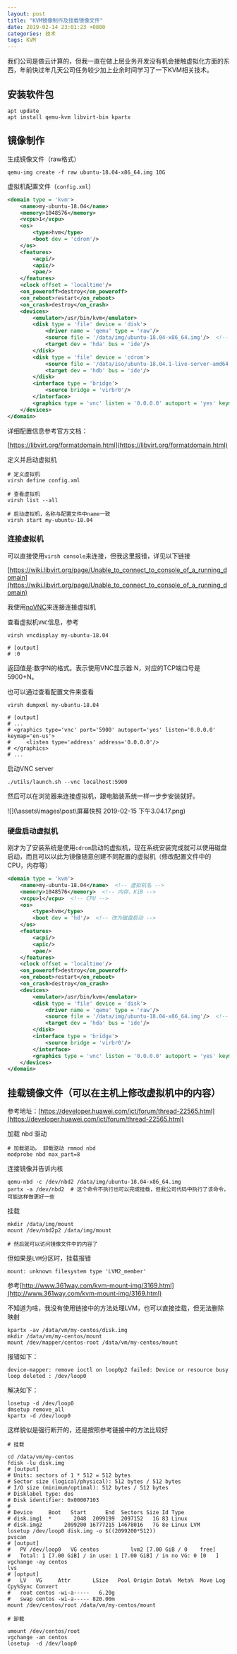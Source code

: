 ```yaml
---
layout: post
title: "KVM镜像制作及挂载镜像文件"
date: 2019-02-14 23:01:23 +0800
categories: 技术
tags: KVM
---
```


我们公司是做云计算的，但我一直在做上层业务开发没有机会接触虚拟化方面的东西，年前快过年几天公司任务较少加上业余时间学习了一下KVM相关技术。

## 安装软件包

```shell
apt update
apt install qemu-kvm libvirt-bin kpartx
```

## 镜像制作

生成镜像文件（raw格式）

```shell
qemu-img create -f raw ubuntu-18.04-x86_64.img 10G
```

虚拟机配置文件（`config.xml`）

```xml
<domain type = 'kvm'>
    <name>my-ubuntu-18.04</name>
    <memory>1048576</memory>
    <vcpu>1</vcpu>
    <os>
        <type>hvm</type>
        <boot dev = 'cdrom'/>
    </os>
    <features>
        <acpi/>
        <apic/>
        <pae/>
    </features>
    <clock offset = 'localtime'/>
    <on_poweroff>destroy</on_poweroff>
    <on_reboot>restart</on_reboot>
    <on_crash>destroy</on_crash>
    <devices>
        <emulator>/usr/bin/kvm</emulator>
        <disk type = 'file' device = 'disk'>
            <driver name = 'qemu' type = 'raw'/>
            <source file = '/data/img/ubuntu-18.04-x86_64.img'/>  <!-- 镜像文件，上面qemu-img创建 -->
            <target dev = 'hda' bus = 'ide'/>
        </disk>
        <disk type = 'file' device = 'cdrom'>
            <source file = '/data/iso/ubuntu-18.04.1-live-server-amd64.iso'/>  <!-- 安装介质文件 光盘镜像 -->
            <target dev = 'hdb' bus = 'ide'/>
        </disk>
        <interface type = 'bridge'>
            <source bridge = 'virbr0'/>
        </interface>
        <graphics type = 'vnc' listen = '0.0.0.0' autoport = 'yes' keymap = 'en-us'/>
    </devices>
</domain>
```

详细配置信息参考官方文档：

[https://libvirt.org/formatdomain.html](https://libvirt.org/formatdomain.html)

定义并启动虚拟机

```shell
# 定义虚拟机
virsh define config.xml

# 查看虚拟机
virsh list --all

# 启动虚拟机，名称与配置文件中name一致
virsh start my-ubuntu-18.04
```

### 连接虚拟机

可以直接使用`virsh console`来连接，但我这里报错，详见以下链接

[https://wiki.libvirt.org/page/Unable_to_connect_to_console_of_a_running_domain](https://wiki.libvirt.org/page/Unable_to_connect_to_console_of_a_running_domain)

我使用[noVNC](https://github.com/novnc/noVNC)来连接连接虚拟机

查看虚拟机`VNC`信息，参考

```shell
virsh vncdisplay my-ubuntu-18.04

# [output]
# :0
```

返回值是:数字N的格式。表示使用VNC显示器:N，对应的TCP端口号是5900+N。

也可以通过查看配置文件来查看

```shell
virsh dumpxml my-ubuntu-18.04

# [output]
# ...
# <graphics type='vnc' port='5900' autoport='yes' listen='0.0.0.0' keymap='en-us'>
#     <listen type='address' address='0.0.0.0'/>
# </graphics>
# ...
```

启动VNC server

```shell
./utils/launch.sh --vnc localhost:5900
```

然后可以在浏览器来连接虚拟机，跟电脑装系统一样一步步安装就好。

![](\assets\images\post\屏幕快照 2019-02-15 下午3.04.17.png)

### 硬盘启动虚拟机

刚才为了安装系统是使用`cdrom`启动的虚拟机，现在系统安装完成就可以使用磁盘启动，而且可以以此为镜像随意创建不同配置的虚拟机（修改配置文件中的CPU，内存等）

```xml
<domain type = 'kvm'>
    <name>my-ubuntu-18.04</name>  <!-- 虚拟机名 -->
    <memory>1048576</memory>  <!-- 内存，KiB -->
    <vcpu>1</vcpu>  <!-- CPU -->
    <os>
        <type>hvm</type>
        <boot dev = 'hd'/>  <!-- 改为磁盘启动 -->
    </os>
    <features>
        <acpi/>
        <apic/>
        <pae/>
    </features>
    <clock offset = 'localtime'/>
    <on_poweroff>destroy</on_poweroff>
    <on_reboot>restart</on_reboot>
    <on_crash>destroy</on_crash>
    <devices>
        <emulator>/usr/bin/kvm</emulator>
        <disk type = 'file' device = 'disk'>
            <driver name = 'qemu' type = 'raw'/>
            <source file = '/data/img/ubuntu-18.04-x86_64.img'/>  <!-- 可以复制该镜像以创建新的虚拟机 -->
            <target dev = 'hda' bus = 'ide'/>
        </disk>
        <interface type = 'bridge'>
            <source bridge = 'virbr0'/>
        </interface>
        <graphics type = 'vnc' listen = '0.0.0.0' autoport = 'yes' keymap = 'en-us'/>
    </devices>
</domain>
```

## 挂载镜像文件（可以在主机上修改虚拟机中的内容）

参考地址：[https://developer.huawei.com/ict/forum/thread-22565.html](https://developer.huawei.com/ict/forum/thread-22565.html)

加载 nbd 驱动

```shell
# 加载驱动。 卸载驱动 rmmod nbd
modprobe nbd max_part=8  
```

连接镜像并告诉内核

```shell
qemu-nbd -c /dev/nbd2 /data/img/ubuntu-18.04-x86_64.img
partx -a /dev/nbd2  # 这个命令不执行也可以完成挂载，但我公司代码中执行了该命令，可能这样做更好一些
```

挂载

```shell
mkdir /data/img/mount
mount /dev/nbd2p2 /data/img/mount

# 然后就可以访问镜像文件中的内容了
```

但如果是`LVM`分区时，挂载报错

```
mount: unknown filesystem type 'LVM2_member'
```

参考[http://www.361way.com/kvm-mount-img/3169.html](http://www.361way.com/kvm-mount-img/3169.html)

不知道为啥，我没有使用链接中的方法处理LVM，也可以直接挂载，但无法删除映射

```shell
kpartx -av /data/vm/my-centos/disk.img
mkdir /data/vm/my-centos/mount
mount /dev/mapper/centos-root /data/vm/my-centos/mount
```

报错如下：

```
device-mapper: remove ioctl on loop0p2 failed: Device or resource busy
loop deleted : /dev/loop0
```

解决如下：

```shell
losetup -d /dev/loop0
dmsetup remove_all
kpartx -d /dev/loop0
```

这样貌似是强行断开的，还是按照参考链接中的方法比较好

```shell
# 挂载

cd /data/vm/my-centos
fdisk -lu disk.img
# [output]
# Units: sectors of 1 * 512 = 512 bytes
# Sector size (logical/physical): 512 bytes / 512 bytes
# I/O size (minimum/optimal): 512 bytes / 512 bytes
# Disklabel type: dos
# Disk identifier: 0x00007103
#
# Device     Boot   Start      End  Sectors Size Id Type
# disk.img1  *       2048  2099199  2097152   1G 83 Linux
# disk.img2       2099200 16777215 14678016   7G 8e Linux LVM
losetup /dev/loop0 disk.img -o $((2099200*512))
pvscan
# [output]
#   PV /dev/loop0   VG centos          lvm2 [7.00 GiB / 0    free]
#   Total: 1 [7.00 GiB] / in use: 1 [7.00 GiB] / in no VG: 0 [0   ]
vgchange -ay centos
lvs
# [optput]
#   LV   VG     Attr       LSize   Pool Origin Data%  Meta%  Move Log Cpy%Sync Convert
#   root centos -wi-a-----   6.20g
#   swap centos -wi-a----- 820.00m
mount /dev/centos/root /data/vm/my-centos/mount

# 卸载

umount /dev/centos/root
vgchange -an centos
losetup  -d /dev/loop0
```
